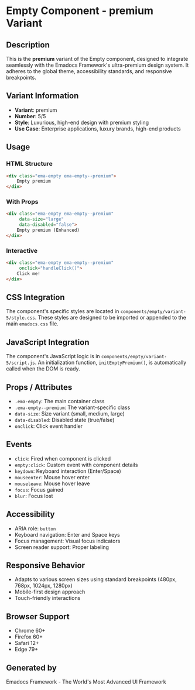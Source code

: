 # Empty Component - premium Variant

## Description
This is the **premium** variant of the Empty component, designed to integrate seamlessly with the Emadocs Framework's ultra-premium design system. It adheres to the global theme, accessibility standards, and responsive breakpoints.

## Variant Information
- **Variant**: premium
- **Number**: 5/5
- **Style**: Luxurious, high-end design with premium styling
- **Use Case**: Enterprise applications, luxury brands, high-end products

## Usage

### HTML Structure
```html
<div class="ema-empty ema-empty--premium">
    Empty premium
</div>
```

### With Props
```html
<div class="ema-empty ema-empty--premium" 
     data-size="large" 
     data-disabled="false">
    Empty premium (Enhanced)
</div>
```

### Interactive
```html
<div class="ema-empty ema-empty--premium" 
     onclick="handleClick()">
    Click me!
</div>
```

## CSS Integration
The component's specific styles are located in `components/empty/variant-5/style.css`. These styles are designed to be imported or appended to the main `emadocs.css` file.

## JavaScript Integration
The component's JavaScript logic is in `components/empty/variant-5/script.js`. An initialization function, `initEmptyPremium()`, is automatically called when the DOM is ready.

## Props / Attributes
- `.ema-empty`: The main container class
- `.ema-empty--premium`: The variant-specific class
- `data-size`: Size variant (small, medium, large)
- `data-disabled`: Disabled state (true/false)
- `onclick`: Click event handler

## Events
- `click`: Fired when component is clicked
- `empty:click`: Custom event with component details
- `keydown`: Keyboard interaction (Enter/Space)
- `mouseenter`: Mouse hover enter
- `mouseleave`: Mouse hover leave
- `focus`: Focus gained
- `blur`: Focus lost

## Accessibility
- ARIA role: `button`
- Keyboard navigation: Enter and Space keys
- Focus management: Visual focus indicators
- Screen reader support: Proper labeling

## Responsive Behavior
- Adapts to various screen sizes using standard breakpoints (480px, 768px, 1024px, 1280px)
- Mobile-first design approach
- Touch-friendly interactions

## Browser Support
- Chrome 60+
- Firefox 60+
- Safari 12+
- Edge 79+

## Generated by
Emadocs Framework - The World's Most Advanced UI Framework
